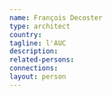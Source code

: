 ```yaml
---
name: François Decoster
type: architect
country:
tagline: l'AUC
description:
related-persons:
connections:
layout: person
---
```

